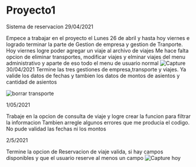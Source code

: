 # Proyecto1
Sistema de reservacion
29/04/2021

Empece a trabajar en el proyecto el Lunes 26 de abril y hasta hoy viernes e logrado terminar la parte de Gestion de empresa y gestion de Tranporte. 
Hoy viernes logre poder agregar un viaje al archivo de viajes
Me hace falta opcion de eliminar transportes, modificar viajes y elminar viajes del menu administrativo y aparte de eso todo el menu de usuario normal
![Capture](https://user-images.githubusercontent.com/83445439/116656794-85a83700-a94a-11eb-830a-c15728d27e09.PNG)
30/04/2021
Termine las tres gestiones de empresa,transporte y viajes. Ya valide los datos de fechas y tambien los datos de montos de asientos y cantidad de asientos

![borrar transporte](https://user-images.githubusercontent.com/83445439/116773079-74296280-aa10-11eb-8508-6e6b24ac3ebb.PNG)

1/05/2021

Trabaje en la opcion de consulta de viaje y logre crear la funcion para filtrar la informacion
Tambien arregle algunos errores que me producia el codigo. No pude validad las fechas ni los montos

2/5/2021

Termine la opcion de Reservacion de viaje valida, si hay campos disponibles y que el usuario reserve al menos un campo
![Capture hoy](https://user-images.githubusercontent.com/83445439/116833784-5b3bc100-ab78-11eb-819c-45947857f14b.PNG)

